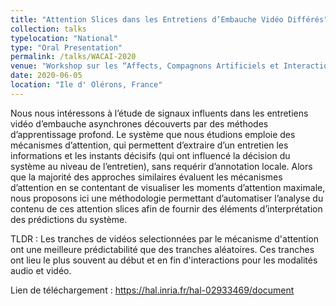```yaml
---
title: "Attention Slices dans les Entretiens d’Embauche Vidéo Différés"
collection: talks
typelocation: "National"
type: "Oral Presentation"
permalink: /talks/WACAI-2020
venue: "Workshop sur les “Affects, Compagnons Artificiels et Interactions” (WACAI 2020)"
date: 2020-06-05
location: "Ile d' Olérons, France"
---
```

Nous nous intéressons à l’étude de signaux influents dans les entretiens vidéo d’embauche asynchrones découverts par des méthodes d’apprentissage profond. Le système que nous étudions emploie des mécanismes d’attention, qui permettent d’extraire d’un entretien les informations et les instants décisifs (qui ont influencé la décision du système au niveau de l’entretien), sans requérir d’annotation locale. Alors que la majorité des approches similaires évaluent les mécanismes d’attention en se contentant de visualiser les moments d’attention maximale, nous proposons ici une méthodologie permettant d’automatiser l’analyse du contenu de ces attention slices afin de fournir des éléments d’interprétation des prédictions du système.

TLDR : Les tranches de vidéos selectionnées par le mécanisme d'attention ont une meilleure prédictabilité que des tranches aléatoires. Ces tranches ont lieu le plus souvent au début et en fin d'interactions pour les modalités audio et vidéo. 

Lien de téléchargement : https://hal.inria.fr/hal-02933469/document